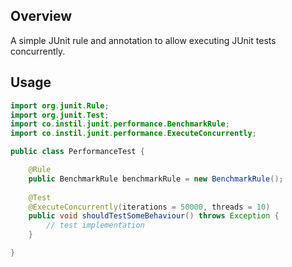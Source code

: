 ## Overview

A simple JUnit rule and annotation to allow executing JUnit tests concurrently.

## Usage

```java
import org.junit.Rule;
import org.junit.Test;
import co.instil.junit.performance.BenchmarkRule;
import co.instil.junit.performance.ExecuteConcurrently;

public class PerformanceTest {

    @Rule
    public BenchmarkRule benchmarkRule = new BenchmarkRule();
    
    @Test
    @ExecuteConcurrently(iterations = 50000, threads = 10)
    public void shouldTestSomeBehaviour() throws Exception {
        // test implementation
    }

}
 ```